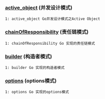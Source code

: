 ### [active_object](https://learning_tools/tree/master/design-patterns/active_object) (并发设计模式)

    1: active_object Go并发设计模式之Active Object

### [chainOfResponsibility](https://learning_tools/tree/master/design-patterns/chainOfResponsibility) (责任链模式)

    1: chainOfResponsibility Go 实现的责任链模式
### [builder](https://learning_tools/tree/master/design-patterns/builder) (构造者模式)

    1: builder Go 实现的构造者模式

### [options](https://learning_tools/tree/master/design-patterns/options) (options模式)

    1: options Go 实现的options模式